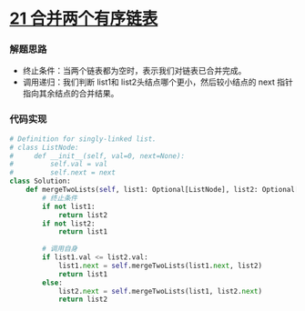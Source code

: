# [21 合并两个有序链表](https://leetcode.cn/problems/merge-two-sorted-lists/)

### 解题思路

- 终止条件：当两个链表都为空时，表示我们对链表已合并完成。
- 调用递归：我们判断 list1和 list2头结点哪个更小，然后较小结点的 next 指针指向其余结点的合并结果。

### 代码实现

```python
# Definition for singly-linked list.
# class ListNode:
#     def __init__(self, val=0, next=None):
#         self.val = val
#         self.next = next
class Solution:
    def mergeTwoLists(self, list1: Optional[ListNode], list2: Optional[ListNode]) -> Optional[ListNode]:
        # 终止条件
        if not list1:
            return list2
        if not list2:
            return list1
        
        # 调用自身
        if list1.val <= list2.val:
            list1.next = self.mergeTwoLists(list1.next, list2)
            return list1
        else:
            list2.next = self.mergeTwoLists(list1, list2.next)
            return list2

```

